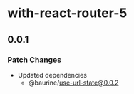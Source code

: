 # with-react-router-5

## 0.0.1

### Patch Changes

- Updated dependencies
  - @baurine/use-url-state@0.0.2
